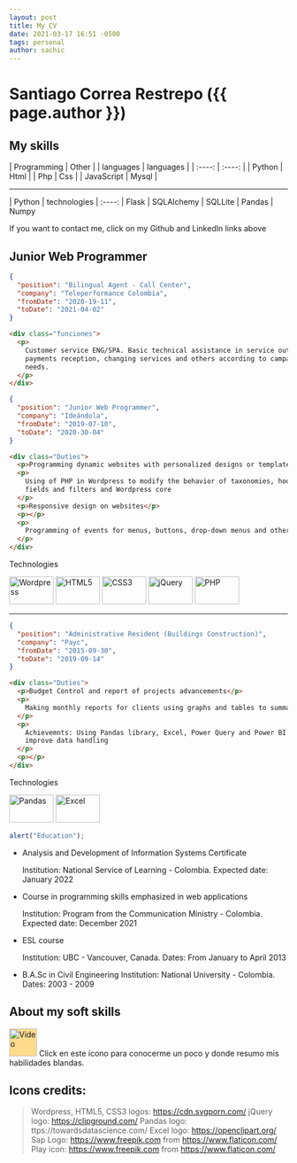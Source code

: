 ```yaml
---
layout: post
title: My CV
date: 2021-03-17 16:51 -0500
tags: personal
author: sachic
---
```


<style>
  img[src*="#thumbnail"] {
    width:80px;
    height:50px;
  }

  img[src*="#icon"] {
    width:50px;
    height:50px;
    background:#fddb8d;
  }

  .container {
    width: 100%;
    background-color: #DAE4ED;
  }
</style>

# Santiago Correa Restrepo ({{ page.author }})

## My skills

| Programming | Other |
| languages | languages |
| :----: | :----: |
| Python | Html |
| Php | Css |
| JavaScript | Mysql |

---

| Python
| technologies
| :----:
| Flask
| SQLAlchemy
| SQLLite
| Pandas
| Numpy

If you want to contact me, click on my Github and LinkedIn links above

## Junior Web Programmer

```json
{
  "position": "Bilingual Agent - Call Center",
  "company": "Teleperformance Colombia",
  "fromDate": "2020-19-11",
  "toDate": "2021-04-02"
}
```

```html
<div class="funciones">
  <p>
    Customer service ENG/SPA. Basic technical assistance in service outages,
    payments reception, changing services and others according to campaign's
    needs.
  </p>
</div>
```

```json
{
  "position": "Junior Web Programmer",
  "company": "Ideándola",
  "fromDate": "2019-07-10",
  "toDate": "2020-30-04"
}
```

```html
<div class="Duties">
  <p>Programming dynamic websites with personalized designs or templates</p>
  <p>
    Using of PHP in Wordpress to modify the behavior of taxonomies, hooks,
    fields and filters and Wordpress core
  </p>
  <p>Responsive design on websites</p>
  <p></p>
  <p>
    Programming of events for menus, buttons, drop-down menus and other elements
  </p>
</div>
```

Technologies

![Wordpress][wordpress]
![HTML5][html5]
![CSS3][css3]
![jQuery][jquery]
![PHP][php]

[wordpress]: https://cdn.svgporn.com/logos/wordpress-icon.svg#thumbnail
[html5]: https://cdn.svgporn.com/logos/html-5.svg#thumbnail
[css3]: https://cdn.svgporn.com/logos/css-3.svg#thumbnail
[jquery]: https://clipground.com/images/jquery-icon-clipart.jpg#thumbnail
[php]: https://cdn.svgporn.com/logos/php.svg#thumbnail

---

```json
{
  "position": "Administrative Resident (Buildings Construction)",
  "company": "Payc",
  "fromDate": "2015-09-30",
  "toDate": "2019-09-14"
}
```

```html
<div class="Duties">
  <p>Budget Control and report of projects advancements</p>
  <p>
    Making monthly reports for clients using graphs and tables to summarize data
  </p>
  <p>
    Achievemnts: Using Pandas library, Excel, Power Query and Power BI to
    improve data handling
  </p>
  <p></p>
</div>
```

Technologies

![Pandas][pandas]
![Excel][excel]

[pandas]: https://cdn-images-1.medium.com/max/1600/1*93CVLqnQESmvfOhzvYUgQw.png#thumbnail
[excel]: https://openclipart.org/image/800px/173140#thumbnail

```js
alert("Education");
```

- Analysis and Development of Information Systems Certificate

  Institution: National Service of Learning - Colombia. Expected date: January 2022

- Course in programming skills emphasized in web applications

  Institution: Program from the Communication Ministry - Colombia. Expected date: December 2021

- ESL course

  Institution: UBC - Vancouver, Canada. Dates: From January to April 2013

- B.A.Sc in Civil Engineering
  Institution: National University - Colombia. Dates: 2003 - 2009

## About my soft skills

[![Video](https://image.flaticon.com/icons/png/128/482/482059.png#icon)](https://drive.google.com/file/d/150axhPuosXp6ZaXrvoPO0Vm5AKp0iYZH/view?usp=sharing "Habilidades blandas Sachic") Click en este ícono para conocerme un poco y donde resumo mis habilidades blandas.

## Icons credits:

> Wordpress, HTML5, CSS3 logos: https://cdn.svgporn.com/
> jQuery logo: https://clipground.com/
> Pandas logo: ttps://towardsdatascience.com/
> Excel logo: https://openclipart.org/
> Sap Logo: https://www.freepik.com from https://www.flaticon.com/
> Play icon: https://www.freepik.com from https://www.flaticon.com/
